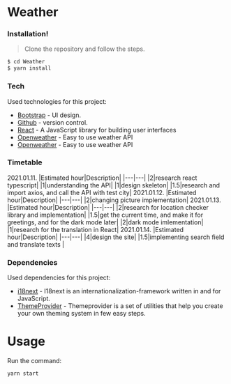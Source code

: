 # Weather


### Installation!

> Clone the repository and follow the steps.

```sh
$ cd Weather
$ yarn install
```

### Tech

Used technologies for this project:


* [Bootstrap] - UI design.
* [Github] - version control.
* [React] - A JavaScript library for building user interfaces
* [Openweather] - Easy to use weather API
* [Openweather] - Easy to use weather API

### Timetable
2021.01.11.
|Estimated hour|Description|
|---|---|
|2|research react typescript|
|1|understanding the API|
|1|design skeleton|
|1.5|research and import axios, and call the API with test city|
2021.01.12.
|Estimated hour|Description|
|---|---|
|2|changing picture implementation|
2021.01.13.
|Estimated hour|Description|
|---|---|
|2|research for location checker library and implementation|
|1.5|get the current time, and make it for greetings, and for the dark mode later|
|2|dark mode imlementation|
|1|research for the translation in React|
2021.01.14.
|Estimated hour|Description|
|---|---|
|4|design the site|
|1.5|implementing search field and translate texts |
### Dependencies

Used dependencies for this project:

* [i18next] - I18next is an internationalization-framework written in and for JavaScript.
* [ThemeProvider] -  Themeprovider is a set of utilities that help you create your own theming system in few easy steps.


# Usage
Run the command:
```sh
yarn start
```


[//]: # (These are reference links used in the body of this note and get stripped out when the markdown processor does its job. There is no need to format nicely because it shouldn't be seen. Thanks SO - http://stackoverflow.com/questions/4823468/store-comments-in-markdown-syntax)


   [Github]: <https://github.com/>
   [Bootstrap]: <https://getbootstrap.com/>
   [React]: <https://reactjs.org/>
   [Openweather]: <https://openweathermap.org/>
   [i18next]: <https://www.i18next.com/>
[ThemeProvider]: <https://github.com/callstack/react-theme-provider>
